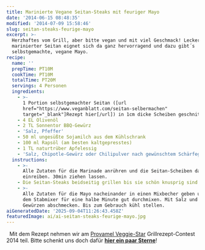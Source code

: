 ```yaml
---
title: Marinierte Vegane Seitan-Steaks mit feuriger Mayo
date: '2014-06-15 08:48:35'
modified: '2014-07-09 15:58:46'
slug: seitan-steaks-feurige-mayo
excerpt: >-
  Herzhaftes vom Grill, aber bitte vegan und mit viel Geschmack! Lecker
  marinierter Seitan eignet sich da ganz hervorragend und dazu gibt´s
  selbstgemachte, vegane Mayo.
recipe:
  name: ''
  prepTime: PT10M
  cookTime: PT10M
  totalTime: PT20M
  servings: 4 Personen
  ingredients:
    - >-
      1 Portion selbstgemachter Seitan ([url
      href="https://www.veganblatt.com/seitan-selbermachen"
      target="_blank"]Rezept hier[/url]) in 1cm dicke Scheiben geschnitten
    - 4 EL Olivenöl
    - 2 TL Sonnentor BBQ-Gewürz
    - 'Salz, Pfeffer'
    - 50 ml ungesüßte Sojamilch aus dem Kühlschrank
    - 100 ml Rapsöl (am besten kaltgepresstes)
    - 1 TL naturtrüber Apfelessig
    - 'Salz, Chipotle-Gewürz oder Chilipulver nach gewünschtem Schärfegrad'
  instructions:
    - >-
      Alle Zutaten für die Marinade anrühren und die Seitan-Scheiben damit
      einreiben. 30min ziehen lassen.
    - Die Seitan-Steaks beidseitig grillen bis sie schön knusprig sind.
    - >-
      Alle Zutaten für die Mayo nacheinander in einen Mixbecher geben und mit
      dem Stabmixer für eine halbe Minute gut durchmixen. Mit Salz und weiteren
      Gewürzen abschmecken. Bis zum Gebrauch kühl stellen.
aiGeneratedDate: '2025-09-04T11:26:43.458Z'
featuredImage: ai/ai-seitan-steaks-feurige-mayo.jpg
---
```


[<!-- Image removed (no copyright): seitan-steaks-1.jpg -->](https://www.veganblatt.com/i/seitan-steaks-1.jpg)   Mit dem Rezept nehmen wir am [Provamel Veggie-Star](http://provamel-veggie-star.de/2014/) Grillrezept-Contest 2014 teil. Bitte schenkt uns doch dafür [**hier ein paar Sterne**](http://provamel-veggie-star.de/2014/rezept.php?r=81)!
